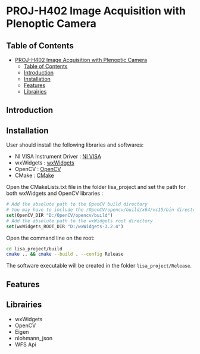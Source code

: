# PROJ-H402 Image Acquisition with Plenoptic Camera

## Table of Contents

- [PROJ-H402 Image Acquisition with Plenoptic Camera](#proj-h402-image-acquisition-with-plenoptic-camera)
  - [Table of Contents](#table-of-contents)
  - [Introduction](#introduction)
  - [Installation](#installation)
  - [Features](#features)
  - [Librairies](#librairies)

## Introduction

## Installation

User should install the following libraries and softwares:
- NI VISA Instrument Driver : [NI VISA](https://www.ni.com/fr/support/downloads/drivers/download.ni-visa.html)
- wxWidgets : [wxWidgets](https://www.wxwidgets.org/downloads/)
- OpenCV : [OpenCV](https://opencv.org/releases/)
- CMake : [CMake](https://cmake.org/download/)

Open the CMakeLists.txt file in the folder lisa_project and set the path for both wxWidgets and OpenCV libraries :
``` CMake
# Add the absolute path to the OpenCV build directory
# You may have to include the /OpenCV/opencv/build/x64/vc15/bin directory to your system PATH
set(OpenCV_DIR "D:/OpenCV/opencv/build")
# Add the absolute path to the wxWidgets root directory
set(wxWidgets_ROOT_DIR "D:/wxWidgets-3.2.4")
```

Open the command line on the root:
```bash
cd lisa_project/build
cmake .. && cmake --build . --config Release
```

The software executable will be created in the folder `lisa_project/Release`.

## Features



## Librairies

- wxWidgets
- OpenCV
- Eigen
- nlohmann_json
- WFS Api




